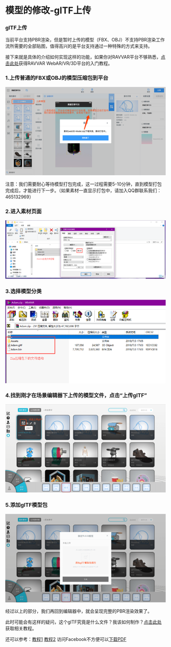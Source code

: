 # 模型的修改-glTF上传
### glTF上传
当前平台支持PBR渲染，但是暂时上传的模型（FBX、OBJ）不支持PBR渲染工作流所需要的全部贴图，值得高兴的是平台支持通过一种特殊的方式来支持。

接下来就是具体的介绍如何实现这样的功能，如果你对RAVVAR平台不够熟悉，[点击此处](https://github.com/yangfawen/WebXR/blob/master/README.md)获得RAVVAR WebAR/VR/3D平台的入门教程。

### 1.上传普通的FBX或OBJ的模型压缩包到平台
![](glTF-Upload-Tutorial/glTF-Upload-Tutorial1.png)

注意：我们需要耐心等待模型打包完成，这一过程需要5-10分钟，直到模型打包完成后，才能进行下一步。（如果素材一直显示打包中，请加入QQ群联系我们：465132969）

### 2.进入素材页面
![](glTF-Upload-Tutorial/glTF-Upload-Tutorial2.png)

### 3.选择模型分类
![](glTF-Upload-Tutorial/glTF-Upload-Tutorial3.png)

### 4.找到刚才在场景编辑器下上传的模型文件，点击“上传glTF”
![](glTF-Upload-Tutorial/glTF-Upload-Tutorial4.png)

### 5.添加glTF模型包
![](glTF-Upload-Tutorial/glTF-Upload-Tutorial5.png)

经过以上的部分，我们再回到编辑器中，就会呈现完整的PBR渲染效果了。

此时可能会有这样的疑问，这个glTF究竟是什么文件？我该如何制作？[点击此处](https://github.com/yangfawen/glTF-Export-Tutorial/blob/master/glTF-Export-Tutorial.md)获取相关教程。

还可以参考：[教程1](https://www.khronos.org/blog/art-pipeline-for-gltf) [教程2](https://developers.facebook.com/docs/sharing/3d-posts/glb-tutorials) 访问Facebook不方便可以[下载PDF](https://github.com/yangfawen/glTF-Export-Tutorial/blob/master/glTF-Upload-Plugins/GLB-Tutorial.pdf)

